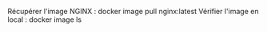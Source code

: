 Récupérer l'image NGINX : docker image pull nginx:latest
Vérifier l'image en local : docker image ls 